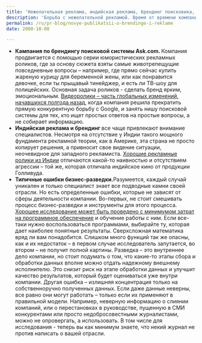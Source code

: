 ```yaml
---
title: 'Нежелательная реклама, индийская реклама, брендинг поисковика, бизнес-разведка'
description: 'Борьба с нежелательной рекламой. Время от времени компаниям приходится бороться с нежелательной рекламой. Например, ресторану итальянской кухни Olive Garden совершенно не нужны были восторженные отзывы от топ-модели журнала Playboy – ресторан позиционирует себя как заведение для семей. Pfizer столкнулся с похожей ситуацией: 8 сентября компания специализирующаяся на наружной и амбиент-рекламе Jet Angel провезла по улицам Манхеттена рекламную инсталляцию в виде боеголовки. На ней была разработанная Pfizer надпись «viva Viagra» и логотип. Суд постановил, что агентство должно убрать с боеголовки логотип и слоган компании Pfizer, к которой они не имеют отношения. Агентство послушалось, но на месте логотипа появился текст «запрещено Федеральный судом». Ракета, направленная под углом вверх и традиционный шрифт, который использует Pfizer, довольно однозначно напоминают о продукте Viagra.  Менеджмент Pfizer получил письмо от Jet Angel, где говорилось «надеемся, что вам понравился этот бесплатный пиар. В следующий раз мы посадим на боеголовку двух топ-моделей, и они будут раздавать бесплатные презервативы. Посмотрите, сколько людей обратили внимание на эту рекламу!». Pfizer пока не комментирует происходящее, но рассмотрение дела в суде продолжается.'
permalink: /ru/pr-blog/novye-publikatsii-o-brendinge-i-reklame
date: 2008-10-08

---
```


<ul>
<li><strong>Кампания по брендингу поисковой системы Ask.com. </strong>Компания продвигается с помощью серии юмористических рекламных роликов, где за основу сюжета взяты самые животрепещущие повседневные вопросы – например, где прямо сейчас купить жареную курицу для беременной жены, или как понравится девочке, если ты прыщавый тинейджер, и есть ли ТВ-шоу для полицейских. Основная задача роликов -  сделать бренд ярким, эмоциональным. <a href="http://www.adweek.com/aw/content_display/creative/news/e3ia5f9ba2bc50f0b037e6f4dd2443cf859">Видеоролики – часть глобальных изменений, начавшихся полгода назад</a>, когда компания решила прекратить прямую конкурентную борьбу с Google, и занять нишу поисковой системы для тех, кто ищет простых ответов на простые вопросы, а не собирает информацию.</li>
<li><strong>Индийская реклама и брендинг </strong>все чаще привлекают внимание специалистов. Несмотря на отсутствие у Индии такого мощного фундамента рекламной теории, как в Америке, эта страна не просто копирует решения, а привносит свое видение ситуации, неочевидное для западного рекламиста. <a href="http://naijagal.blogspot.com/2008/10/funny-and-interesting-indian.html">Хорошие рекламные ролики из Индии</a> отличаются какой-то наивностью и отсутствием агрессии – той же, которая отличала индийское кино от продукции Голливуда.</li>
<li><strong>Типичные ошибки бизнес-разведки.</strong>Разумеется, каждый случай уникален и только специалист знает все подводные камни своей отрасли. Но есть определенные ошибки, которые не зависят от сферы деятельности компании. Во-первых, не стоит смешивать процесс бизнес-разведки и инструменты для этого процесса. <a href="http://itmanagement.earthweb.com/entdev/article.php/3776376/Business+Intelligence:+10+Common+Mistakes.htm">Хорошее исследование может быть проведено с минимумом затрат на программное обеспечение</a> и обучение работы с ним. Если все-таки нужно воспользоваться программами, выбирайте ту, которая дает наиболее  понятные результаты. Сверхсложная математика вряд ли вам понадобится. Слишком много функций так же опасны, как и их недостаток – в первом случае  исследователь запутается, во втором – не получит полной картины. Разведка – это внутреннее дело компании, но стоит подумать о том, что какие-то этапы сбора и обработки данных вполне можно отдать надежному внешнему исполнителю. Это снизит риск на этапе обработки данных и улучшит качество результатов, который будет оцениваться уже внутри компании.  Другая ошибка – излишняя концентрация только на собственноручно полученных данных. Если даже данные неверны, все равно они могут работать – только если их применяют в правильной модели. Например, неверную информацию о слиянии компаний, или о перестановках в руководстве, пущенную в СМИ конкурентами или просто недобросовестными журналистами, можно не опровергать, а использовать. В том числе для исследования - теперь вы как минимум знаете, что некий журнал не против написать о вашей отрасли. </li></ul>

